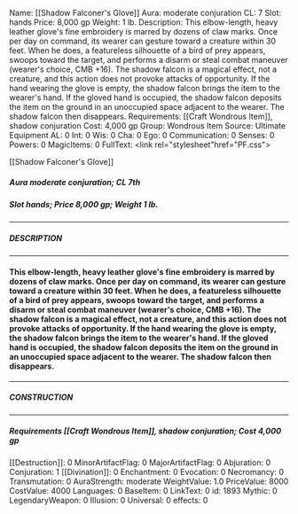 Name: [[Shadow Falconer's Glove]]
Aura: moderate conjuration
CL: 7
Slot: hands
Price: 8,000 gp
Weight: 1 lb.
Description: This elbow-length, heavy leather glove's fine embroidery is marred by dozens of claw marks. Once per day on command, its wearer can gesture toward a creature within 30 feet. When he does, a featureless silhouette of a bird of prey appears, swoops toward the target, and performs a disarm or steal combat maneuver (wearer's choice, CMB +16). The shadow falcon is a magical effect, not a creature, and this action does not provoke attacks of opportunity. If the hand wearing the glove is empty, the shadow falcon brings the item to the wearer's hand. If the gloved hand is occupied, the shadow falcon deposits the item on the ground in an unoccupied space adjacent to the wearer. The shadow falcon then disappears.
Requirements: [[Craft Wondrous Item]], shadow conjuration
Cost: 4,000 gp
Group: Wondrous Item
Source: Ultimate Equipment
AL: 0
Int: 0
Wis: 0
Cha: 0
Ego: 0
Communication: 0
Senses: 0
Powers: 0
MagicItems: 0
FullText: <link rel="stylesheet"href="PF.css"><div class="heading"><p class="alignleft">[[Shadow Falconer's Glove]]</p><div style="clear: both;"></div></div><div><h5><b>Aura </b>moderate conjuration; <b>CL </b>7th</h5><h5><b>Slot </b>hands; <b>Price </b>8,000 gp; <b>Weight </b>1 lb.</h5></div><hr/><div><h5><b>DESCRIPTION</b></h5></div><hr/><div><h4><p>This elbow-length, heavy leather glove's fine embroidery is marred by dozens of claw marks. Once per day on command, its wearer can gesture toward a creature within 30 feet. When he does, a featureless silhouette of a bird of prey appears, swoops toward the target, and performs a disarm or steal combat maneuver (wearer's choice, CMB +16). The shadow falcon is a magical effect, not a creature, and this action does not provoke attacks of opportunity. If the hand wearing the glove is empty, the shadow falcon brings the item to the wearer's hand. If the gloved hand is occupied, the shadow falcon deposits the item on the ground in an unoccupied space adjacent to the wearer. The shadow falcon then disappears.</p></h4></div><hr/><div><h5><b>CONSTRUCTION</b></h5></div><hr/><div><h5><b>Requirements </b>[[Craft Wondrous Item]], <i>shadow conjuration</i>; <b>Cost </b>4,000 gp</h5></div>
[[Destruction]]: 0
MinorArtifactFlag: 0
MajorArtifactFlag: 0
Abjuration: 0
Conjuration: 1
[[Divination]]: 0
Enchantment: 0
Evocation: 0
Necromancy: 0
Transmutation: 0
AuraStrength: moderate
WeightValue: 1.0
PriceValue: 8000
CostValue: 4000
Languages: 0
BaseItem: 0
LinkText: 0
id: 1893
Mythic: 0
LegendaryWeapon: 0
Illusion: 0
Universal: 0
effects: 0
